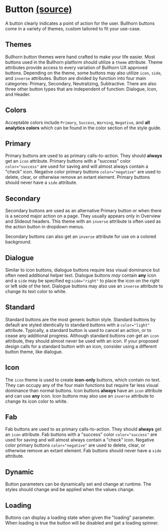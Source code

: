 Button [(source)](https://github.com/bullhorn/novo-elements/blob/master/projects/novo-elements/src/elements/button)
============================================================================================

A button clearly indicates a point of action for the user. Bullhorn buttons come in a variety of themes, custom tailored to fit your use\-case.

Themes
------

Bullhorn button themes were hand crafted to make your life easier. Most buttons used in the Bullhorn platform should utilize a `theme` attribute. Theme attributes provide access to every variation of Bullhorn UX approved buttons. Depending on the theme, some buttons may also utilize `icon`, `side`, and `inverse` attributes. Button are divided by function into four main categories: Primary, Secondary, Neutralizing, Subtractive. There are also three other button types that are independent of function: Dialogue, Icon, and Header.

## Colors

Acceptable colors include `Primary`, `Success`, `Warning`, `Negative`, and **all analytics colors** which can be found in the color section of the style guide.

<code-example example="button-overview"></code-example>
  
## Primary

Primary buttons are used to as primary calls\-to\-action. They should **always** get an `icon` attribute. Primary buttons with a "success" color `color="success"` are used for saving and will almost always contain a "check" icon. Negative color primary buttons `color="negative"` are used to delete, clear, or otherwise remove an extant element. Primary buttons should never have a `side` attribute.

<!-- Example: ButtonOverviewExample -->
<code-example example="button-primary"></code-example>

## Secondary

Secondary buttons are used as an alternative Primary button or when there is a second major action on a page. They usually appears only in Overview and Slideout headers. This theme with an `inverse` attribute is often used as the action button in dropdown menus.

<code-example example="button-secondary"></code-example>

Secondary buttons can also get an `inverse` attribute for use on a colored background.

<code-example example="button-inverse"></code-example>

## Dialogue

Similar to icon buttons, dialogue buttons require less visual dominance but often need additional helper text. Dialogue buttons _may_ contain **any** icon and a `side` may be specified eg:`side="right"` to place the icon on the right or left side of the text. Dialogue buttons may also use an `inverse` attribute to change its text color to white.

<code-example example="button-dialogue"></code-example>

## Standard

Standard buttons are the most generic button style. Standard buttons by default are styled identically to standard buttons with a `color="light"` attribute. Typically, a standard button is used to cancel an action, or to cease any additional progress. Although standard buttons _can_ get an `icon` attribute, they should almost never be used with an icon. If your proposed design calls for a standard button with an icon, consider using a different button theme, like dialogue.

<code-example example="button-standard"></code-example>

## Icon

The `icon` theme is used to create **icon\-only** buttons, which contain no text. They can occupy any of the four main functions but require far less visual dominance than normal buttons. Icon buttons **always** have an `icon` attribute and can use **any** icon. Icon buttons may also use an `inverse` attribute to change its icon color to white.

<code-example example="button-icon"></code-example>

## Fab

Fab buttons are used to as primary calls\-to\-action. They should **always** get an `icon` attribute. Fab buttons with a "success" color `color="success"` are used for saving and will almost always contain a "check" icon. Negative color primary buttons `color="negative"` are used to delete, clear, or otherwise remove an extant element. Fab buttons should never have a `side` attribute.

<code-example example="button-fab"></code-example>

## Dynamic

Button parameters can be dynamically set and change at runtime. The styles should change and be applied when the values change.

<code-example example="button-dynamic"></code-example>

## Loading

Buttons can display a loading state when given the "loading" parameter. When loading is true the button will be disabled and get a loading spinner.

<code-example example="button-loading"></code-example>

